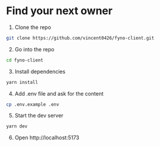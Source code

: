 # Find your next owner

1. Clone the repo
```sh
git clone https://github.com/vincent0426/fyno-client.git
```
2. Go into the repo
```sh
cd fyno-client
```
3. Install dependencies
```sh
yarn install
```
4. Add .env file and ask for the content
```sh
cp .env.example .env
```
5. Start the dev server
```sh
yarn dev
```
6. Open http://localhost:5173